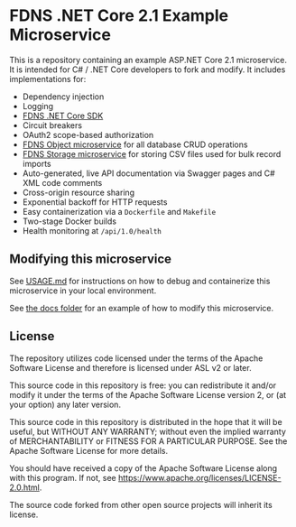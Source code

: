 # FDNS .NET Core 2.1 Example Microservice
This is a repository containing an example ASP.NET Core 2.1 microservice. It is intended for C# / .NET Core developers to fork and modify. It includes implementations for:

* Dependency injection
* Logging
* [FDNS .NET Core SDK](https://gitlab.com/eknudsen/fdns-dotnet-sdk)
* Circuit breakers
* OAuth2 scope-based authorization
* [FDNS Object microservice](https://github.com/CDCGov/fdns-ms-object) for all database CRUD operations
* [FDNS Storage microservice](https://github.com/CDCGov/fdns-ms-storage) for storing CSV files used for bulk record imports
* Auto-generated, live API documentation via Swagger pages and C# XML code comments
* Cross-origin resource sharing
* Exponential backoff for HTTP requests
* Easy containerization via a `Dockerfile` and `Makefile`
* Two-stage Docker builds
* Health monitoring at `/api/1.0/health`

## Modifying this microservice
See [USAGE.md](/docs/USAGE.md) for instructions on how to debug and containerize this microservice in your local environment.

See [the docs folder](/docs/README.md) for an example of how to modify this microservice.

## License
The repository utilizes code licensed under the terms of the Apache Software License and therefore is licensed under ASL v2 or later.

This source code in this repository is free: you can redistribute it and/or modify it under
the terms of the Apache Software License version 2, or (at your option) any later version.

This source code in this repository is distributed in the hope that it will be useful, but WITHOUT ANY WARRANTY; without even the implied warranty of MERCHANTABILITY or FITNESS FOR A
PARTICULAR PURPOSE. See the Apache Software License for more details.

You should have received a copy of the Apache Software License along with this program. If not, see https://www.apache.org/licenses/LICENSE-2.0.html.

The source code forked from other open source projects will inherit its license.
